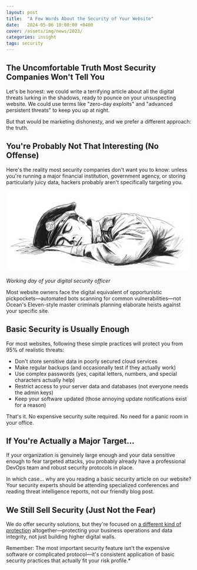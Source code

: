 ```yaml
---
layout: post
title:  "A Few Words About the Security of Your Website"
date:   2024-05-06 10:00:00 +0400
cover: /assets/img/news/2023/
categories: insight
tags: security
---
```


## The Uncomfortable Truth Most Security Companies Won't Tell You

Let's be honest: we could write a terrifying article about all the digital threats lurking in the shadows, ready to pounce on your unsuspecting website. We could use terms like "zero-day exploits" and "advanced persistent threats" to keep you up at night.

But that would be marketing dishonesty, and we prefer a different approach: the truth.

## You're Probably Not That Interesting (No Offense)

Here's the reality most security companies don't want you to know: unless you're running a major financial institution, government agency, or storing particularly juicy data, hackers probably aren't specifically targeting you.

![](/assets/img/newsroom/2024/digital_security.jpg)

<cite>Working day of your digital security officer</cite>

Most website owners face the digital equivalent of opportunistic pickpockets—automated bots scanning for common vulnerabilities—not Ocean's Eleven-style master criminals planning elaborate heists against your specific site.

## Basic Security is Usually Enough

For most websites, following these simple practices will protect you from 95% of realistic threats:

- Don't store sensitive data in poorly secured cloud services
- Make regular backups (and occasionally test if they actually work)
- Use complex passwords (yes, capital letters, numbers, and special characters actually help)
- Restrict access to your server data and databases (not everyone needs the admin keys)
- Keep your software updated (those annoying update notifications exist for a reason)

That's it. No expensive security suite required. No need for a panic room in your office.

## If You're Actually a Major Target...

If your organization is genuinely large enough and your data sensitive enough to fear targeted attacks, you probably already have a professional DevOps team and robust security protocols in place.

In which case... why are you reading a basic security article on our website? Your security experts should be attending specialized conferences and reading threat intelligence reports, not our friendly blog post.

## We Still Sell Security (Just Not the Fear)

We do offer security solutions, but they're focused on [a different kind of protection](/services/security/) altogether—protecting your business operations and data integrity, not just building higher digital walls.

Remember: The most important security feature isn't the expensive software or complicated protocol—it's consistent application of basic security practices that actually fit your risk profile.*
